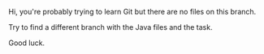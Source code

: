 Hi, you're probably trying to learn Git but there are no files on this branch.

Try to find a different branch with the Java files and the task.

Good luck.